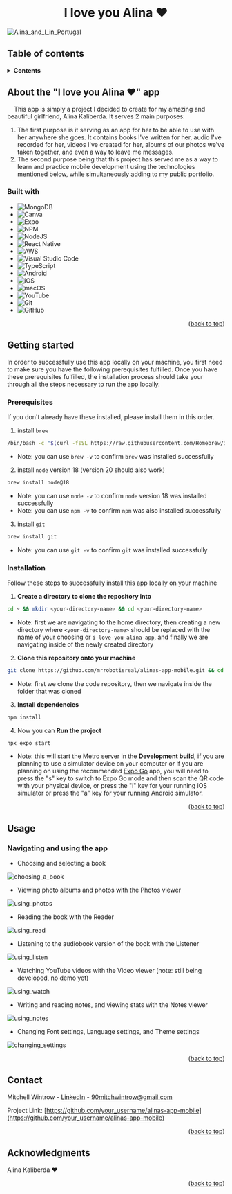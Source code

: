 <!-- Link to the top of the readme -->

<a name="readme-top"></a>

<!-- Project name -->
<div align="center">
  <h1>I love you Alina ❤️</h1>
</div>

<!-- Alina and I in Portugal -->

![Alina_and_I_in_Portugal](http://3.76.7.134:9090/assets/photosAlbums/portugalPhotoshoot/portugalPhotoshoot016.jpg)

<!-- TABLE OF CONTENTS -->

## Table of contents

<details>
  <summary>
    <strong>
      Contents
    </strong>
  </summary>
  <ol>
    <li>
      <a href="#about-the-i-love-you-alina-❤️-app">
        <strong>
          About the "I love you Alina ❤️" app
        </strong>
      </a>
      <ul>
        <li>
          <a href="#built-with">
            <strong>
              Built With
            </strong>
          </a>
        </li>
      </ul>
    </li>
    <li>
      <a href="#getting-started">
        <strong>
          Getting Started
        </strong>
      </a>
      <ul>
        <li>
          <a href="#prerequisites">
            <strong>
              Prerequisites
            </strong>
          </a>
        </li>
        <li>
          <a href="#installation">
            <strong>
              Installation
            </strong>
          </a>
        </li>
      </ul>
    </li>
    <li>
      <a href="#usage">
        <strong>
          Usage
        </strong>
      </a>
    </li>
    <li>
      <a href="#contact">
        <strong>
          Contact
        </strong>
      </a>
    </li>
    <li>
      <a href="#acknowledgments">
        <strong>
          Acknowledgments
        </strong>
      </a>
    </li>
  </ol>
</details>

<!-- About the project -->

## About the "I love you Alina ❤️" app

<section>
  <p>
    &nbsp;&nbsp;&nbsp;&nbsp;This app is simply a project I decided to create for my amazing and beautiful girlfriend, Alina Kaliberda. It serves 2 main purposes:
  </p>
  <ol>
    <li>
      The first purpose is it serving as an app for her to be able to use with her anywhere she goes. It contains books I've written for her, audio I've recorded for her, videos I've created for her, albums of our photos we've taken together, and even a way to leave me messages.
    </li>
    <li>
      The second purpose being that this project has served me as a way to learn and practice mobile development using the technologies mentioned below, while simultaneously adding to my public portfolio.
    </li>
  </ol>
</section>

<!-- Technologies this app was built with -->

### Built with

- ![MongoDB](https://img.shields.io/badge/MongoDB-%234ea94b.svg?style=for-the-badge&logo=mongodb&logoColor=white)
- ![Canva](https://img.shields.io/badge/Canva-%2300C4CC.svg?style=for-the-badge&logo=Canva&logoColor=white)
- ![Expo](https://img.shields.io/badge/expo-1C1E24?style=for-the-badge&logo=expo&logoColor=#D04A37)
- ![NPM](https://img.shields.io/badge/NPM-%23CB3837.svg?style=for-the-badge&logo=npm&logoColor=white)
- ![NodeJS](https://img.shields.io/badge/node.js-6DA55F?style=for-the-badge&logo=node.js&logoColor=white)
- ![React Native](https://img.shields.io/badge/react_native-%2320232a.svg?style=for-the-badge&logo=react&logoColor=%2361DAFB)
- ![AWS](https://img.shields.io/badge/AWS-%23FF9900.svg?style=for-the-badge&logo=amazon-aws&logoColor=white)
- ![Visual Studio Code](https://img.shields.io/badge/Visual%20Studio%20Code-0078d7.svg?style=for-the-badge&logo=visual-studio-code&logoColor=white)
- ![TypeScript](https://img.shields.io/badge/typescript-%23007ACC.svg?style=for-the-badge&logo=typescript&logoColor=white)
- ![Android](https://img.shields.io/badge/Android-3DDC84?style=for-the-badge&logo=android&logoColor=white)
- ![iOS](https://img.shields.io/badge/iOS-000000?style=for-the-badge&logo=ios&logoColor=white)
- ![macOS](https://img.shields.io/badge/mac%20os-000000?style=for-the-badge&logo=macos&logoColor=F0F0F0)
- ![YouTube](https://img.shields.io/badge/YouTube-%23FF0000.svg?style=for-the-badge&logo=YouTube&logoColor=white)
- ![Git](https://img.shields.io/badge/git-%23F05033.svg?style=for-the-badge&logo=git&logoColor=white)
- ![GitHub](https://img.shields.io/badge/github-%23121011.svg?style=for-the-badge&logo=github&logoColor=white)

<p align="right">(<a href="#readme-top">back to top</a>)</p>

## Getting started

In order to successfully use this app locally on your machine, you first need to make sure you have the following prerequisites fulfilled. Once you have these prerequisites fulfilled, the installation process should take your through all the steps necessary to run the app locally.

### Prerequisites

If you don't already have these installed, please install them in this order.

1. install `brew`

```sh
/bin/bash -c "$(curl -fsSL https://raw.githubusercontent.com/Homebrew/install/HEAD/install.sh)"
```

- Note: you can use `brew -v` to confirm `brew` was installed successfully

2. install `node` version 18 (version 20 should also work)

```sh
brew install node@18
```

- Note: you can use `node -v` to confirm `node` version 18 was installed successfully
- Note: you can use `npm -v` to confirm `npm` was also installed successfully

3. install `git`

```sh
brew install git
```

- Note: you can use `git -v` to confirm `git` was installed successfully

### Installation

Follow these steps to successfully install this app locally on your machine

1. **Create a directory to clone the repository into**

```sh
cd ~ && mkdir <your-directory-name> && cd <your-directory-name>
```

- Note: first we are navigating to the home directory, then creating a new directory where `<your-directory-name>` should be replaced with the name of your choosing or `i-love-you-alina-app`, and finally we are navigating inside of the newly created directory

2. **Clone this repository onto your machine**

```sh
git clone https://github.com/mrrobotisreal/alinas-app-mobile.git && cd alinas-app-mobile
```

- Note: first we clone the code repository, then we navigate inside the folder that was cloned

3. **Install dependencies**

```sh
npm install
```

4. Now you can **Run the project**

```sh
npx expo start
```

- Note: this will start the Metro server in the **Development build**, if you are planning to use a simulator device on your computer or if you are planning on using the recommended [Expo Go](https://docs.expo.dev/get-started/expo-go/) app, you will need to press the "s" key to switch to Expo Go mode and then scan the QR code with your physical device, or press the "i" key for your running iOS simulator or press the "a" key for your running Android simulator.

<p align="right">(<a href="#readme-top">back to top</a>)</p>

## Usage

### Navigating and using the app

- Choosing and selecting a book

![choosing_a_book](http://3.76.7.134:9090/assets/app_readme/choosing_a_book.mov.gif)

- Viewing photo albums and photos with the Photos viewer

![using_photos](http://3.76.7.134:9090/assets/app_readme/using_photos.mov.gif)

- Reading the book with the Reader

![using_read](http://3.76.7.134:9090/assets/app_readme/using_read.mov.gif)

- Listening to the audiobook version of the book with the Listener

![using_listen](http://3.76.7.134:9090/assets/app_readme/using_listen.mov.gif)

- Watching YouTube videos with the Video viewer (note: still being developed, no demo yet)

![using_watch](http://3.76.7.134:9090/assets/app_readme/using_watch.mov.gif)

- Writing and reading notes, and viewing stats with the Notes viewer

![using_notes](http://3.76.7.134:9090/assets/app_readme/using_notes.mov.gif)

- Changing Font settings, Language settings, and Theme settings

![changing_settings](http://3.76.7.134:9090/assets/app_readme/changing_settings.mov.gif)

<p align="right">(<a href="#readme-top">back to top</a>)</p>

## Contact

Mitchell Wintrow - [LinkedIn](https://www.linkedin.com/in/mitchell-wintrow/) - 90mitchwintrow@gmail.com

Project Link: [https://github.com/your_username/alinas-app-mobile](https://github.com/your_username/alinas-app-mobile)

<p align="right">(<a href="#readme-top">back to top</a>)</p>

## Acknowledgments

Alina Kaliberda ❤️

<p align="right">(<a href="#readme-top">back to top</a>)</p>
